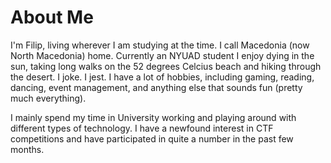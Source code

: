 # About Me
I'm Filip, living wherever I am studying at the time. I call Macedonia (now North Macedonia) home. Currently an NYUAD student I enjoy dying in the sun, taking long walks on the 52 degrees Celcius beach and hiking through the desert. I joke. I jest. I have a lot of hobbies, including gaming, reading, dancing, event management, and anything else that sounds fun (pretty much everything). 

I mainly spend my time in University working and playing around with different types of technology. I have a newfound interest in CTF competitions and have participated in quite a number in the past few months.






